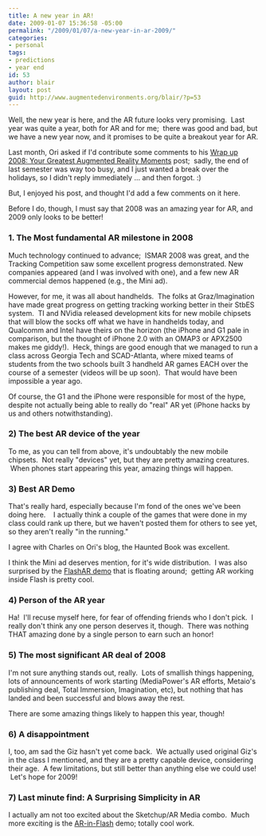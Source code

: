 ```yaml
---
title: A new year in AR!
date: 2009-01-07 15:36:58 -05:00
permalink: "/2009/01/07/a-new-year-in-ar-2009/"
categories:
- personal
tags:
- predictions
- year end
id: 53
author: blair
layout: post
guid: http://www.augmentedenvironments.org/blair/?p=53
---
```


Well, the new year is here, and the AR future looks very promising.  Last year was quite a year, both for AR and for me;  there was good and bad, but we have a new year now, and it promises to be quite a breakout year for AR.

Last month, Ori asked if I'd contribute some comments to his [Wrap up 2008: Your Greatest Augmented Reality Moments](http://gamesalfresco.com/2008/12/27/wrap-up-2008-your-greatest-augmented-reality-moments/) post;  sadly, the end of last semester was way too busy, and I just wanted a break over the holidays, so I didn't reply immediately ... and then forgot. :)

But, I enjoyed his post, and thought I'd add a few comments on it here.  

Before I do, though, I must say that 2008 was an amazing year for AR, and 2009 only looks to be better!  


### 1. The Most fundamental AR milestone in 2008


Much technology continued to advance;  ISMAR 2008 was great, and the Tracking Competition saw some excellent progress demonstrated. New companies appeared (and I was involved with one), and a few new AR commercial demos happened (e.g., the Mini ad).

However, for me, it was all about handhelds.  The folks at Graz/Imagination have made great progress on getting tracking working better in their StbES system.  TI and NVidia released development kits for new mobile chipsets that will blow the socks off what we have in handhelds today, and Qualcomm and Intel have theirs on the horizon (the iPhone and G1 pale in comparison, but the thought of iPhone 2.0 with an OMAP3 or APX2500 makes me giddy!).  Heck, things are good enough that we managed to run a class across Georgia Tech and SCAD-Atlanta, where mixed teams of students from the two schools built 3 handheld AR games EACH over the course of a semester (videos will be up soon).  That would have been impossible a year ago.

Of course, the G1 and the iPhone were responsible for most of the hype, despite not actually being able to really do "real" AR yet (iPhone hacks by us and others notwithstanding).  


### 2) The best AR device of the year


To me, as you can tell from above, it's undoubtably the new mobile chipsets.  Not really "devices" yet, but they are pretty amazing creatures.  When phones start appearing this year, amazing things will happen.


### 3) Best AR Demo


That's really hard, especially because I'm fond of the ones we've been doing here.    I actually think a couple of the games that were done in my class could rank up there, but we haven't posted them for others to see yet, so they aren't really "in the running."

I agree with Charles on Ori's blog, the Haunted Book was excellent.

I think the Mini ad deserves mention, for it's wide distribution.  I was also surprised by the [FlashAR demo](http://www.augmentedenvironments.org/blair/2008/11/22/ar-in-flash-cool/) that is floating around;  getting AR working inside Flash is pretty cool.


### 4) Person of the AR year


Ha!  I'll recuse myself here, for fear of offending friends who I don't pick.  I really don't think any one person deserves it, though.  There was nothing THAT amazing done by a single person to earn such an honor!


### 5) The most significant AR deal of 2008


I'm not sure anything stands out, really.  Lots of smallish things happening, lots of announcements of work starting (MediaPower's AR efforts, Metaio's publishing deal, Total Immersion, Imagination, etc), but nothing that has landed and been successful and blows away the rest.  

There are some amazing things likely to happen this year, though! 


### 6) A disappointment


I, too, am sad the Giz hasn't yet come back.  We actually used original Giz's in the class I mentioned, and they are a pretty capable device, considering their age.  A few limitations, but still better than anything else we could use!  Let's hope for 2009!


### 7) Last minute find: A Surprising Simplicity in AR


I actually am not too excited about the Sketchup/AR Media combo.  Much more exciting is the [AR-in-Flash](http://www.augmentedenvironments.org/blair/2008/11/22/ar-in-flash-cool/) demo; totally cool work.
